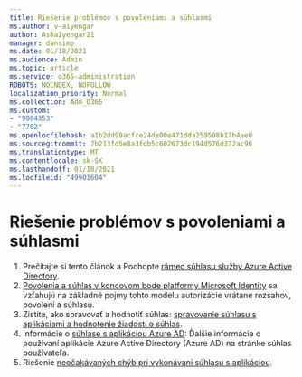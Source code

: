 ```yaml
---
title: Riešenie problémov s povoleniami a súhlasmi
ms.author: v-aiyengar
author: AshaIyengar21
manager: dansimp
ms.date: 01/18/2021
ms.audience: Admin
ms.topic: article
ms.service: o365-administration
ROBOTS: NOINDEX, NOFOLLOW
localization_priority: Normal
ms.collection: Adm_O365
ms.custom:
- "9004353"
- "7782"
ms.openlocfilehash: a1b2dd99acfce24de00e471dda259598b17b4ee0
ms.sourcegitcommit: 7b213fd5e8a3fdb5c602673dc194d576d372ac96
ms.translationtype: MT
ms.contentlocale: sk-SK
ms.lasthandoff: 01/18/2021
ms.locfileid: "49901604"
---
```

# <a name="troubleshoot-permissions-and-consents"></a>Riešenie problémov s povoleniami a súhlasmi

1. Prečítajte si tento článok a Pochopte [rámec súhlasu služby Azure Active Directory](https://docs.microsoft.com/azure/active-directory/develop/consent-framework).
1. [Povolenia a súhlas v koncovom bode platformy Microsoft Identity](https://docs.microsoft.com/azure/active-directory/develop/v2-permissions-and-consent) sa vzťahujú na základné pojmy tohto modelu autorizácie vrátane rozsahov, povolení a súhlasu.
1. Zistite, ako spravovať a hodnotiť súhlas: [spravovanie súhlasu s aplikáciami a hodnotenie žiadostí o súhlas](https://docs.microsoft.com/azure/active-directory/manage-apps/manage-consent-requests#evaluating-a-request-for-tenant-wide-admin-consent).
1. Informácie o [súhlase s aplikáciou Azure AD](https://docs.microsoft.com/azure/active-directory/develop/application-consent-experience): Ďalšie informácie o používaní aplikácie Azure Active Directory (Azure AD) na stránke súhlas používateľa.
1. Riešenie [neočakávaných chýb pri vykonávaní súhlasu s aplikáciou](https://docs.microsoft.com/azure/active-directory/manage-apps/application-sign-in-unexpected-user-consent-error).
